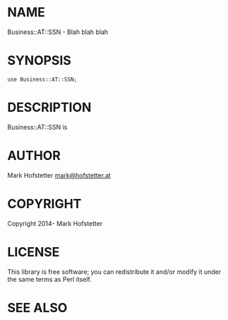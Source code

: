 # NAME

Business::AT::SSN - Blah blah blah

# SYNOPSIS

    use Business::AT::SSN;

# DESCRIPTION

Business::AT::SSN is

# AUTHOR

Mark Hofstetter <mark@hofstetter.at>

# COPYRIGHT

Copyright 2014- Mark Hofstetter

# LICENSE

This library is free software; you can redistribute it and/or modify
it under the same terms as Perl itself.

# SEE ALSO
